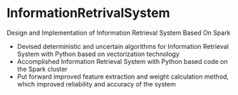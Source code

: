# InformationRetrivalSystem
Design and Implementation of Information Retrieval System Based On Spark
- Devised deterministic and uncertain algorithms for Information Retrieval System with Python based on vectorization technology
- Accomplished Information Retrieval System with Python based code on the Spark cluster
- Put forward improved feature extraction and weight calculation method, which improved reliability and accuracy of the system
